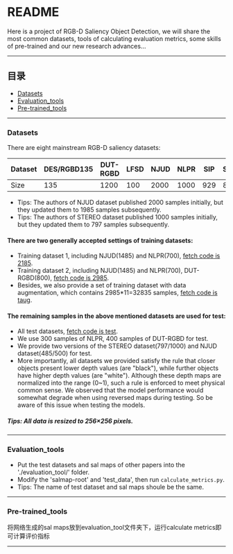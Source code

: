 README
===========================

Here is a project of RGB-D Saliency Object Detection, we will share the most common datasets, tools of calculating evaluation metrics, some skills of pre-trained and our new research advances...
****

## 目录
* [Datasets](#Datasets)
* [Evaluation_tools](#Evaluation_tools)
* [Pre-trained_tools](#Pre-trained_tools)
****

### Datasets
There are eight mainstream RGB-D saliency datasets:

|Dataset|DES/RGBD135|DUT-RGBD|LFSD|NJUD|NLPR|SIP|SSD|STEREO|
|---|---|---|---|---|---|---|---|---|
|Size|135|1200|100|2000|1000|929|80|1000/797|

- Tips: The authors of NJUD dataset published 2000 samples initially, but they updated them to 1985 samples subsequently.
- Tips: The authors of STEREO dataset published 1000 samples initially, but they updated them to 797 samples subsequently.

#### There are two generally accepted settings of training datasets:
- Training dataset 1, including NJUD(1485) and NLPR(700), [fetch code is 2185](https://pan.baidu.com/s/17ro6p_0M78El6xpS8Z0wnA).
- Training dataset 2, including NJUD(1485) and NLPR(700), DUT-RGBD(800), [fetch code is 2985](https://pan.baidu.com/s/1A3U3KsaO4RzCeQArEiy1kA).
- Besides, we also provide a set of training dataset with data augmentation, which contains 2985*11=32835 samples, [fetch code is taug](https://pan.baidu.com/s/1GyT0zeFrdMJROhc4iA95zg).

#### The remaining samples in the above mentioned datasets are used for test:
- All test datasets, [fetch code is test](https://pan.baidu.com/s/1Lgd206z8rXrO0biQNVk9LA).
- We use 300 samples of NLPR, 400 samples of DUT-RGBD for test.
- We provide two versions of the STEREO dataset(797/1000) and NJUD dataset(485/500) for test.
- More importantly, all datasets we provided satisfy the rule that closer objects present lower depth values (are "black"), while further objects have higher depth values (are "white"). Although these depth maps are normalized into the range (0~1), such a rule is enforced to meet physical common sense. We observed that the model performance would somewhat degrade when using reversed maps during testing. So be aware of this issue when testing the models. 

##### Tips: All data is resized to 256×256 pixels.
****

### Evaluation_tools
- Put the test datasets and sal maps of other papers into the './evaluation_tool/' folder.
- Modify the 'salmap-root' and 'test_data', then run `calculate_metrics.py`.
- Tips: The name of test dataset and sal maps shoule be the same.
****

### Pre-trained_tools
将网络生成的sal maps放到evaluation_tool文件夹下，运行calculate metrics即可计算评价指标

****
